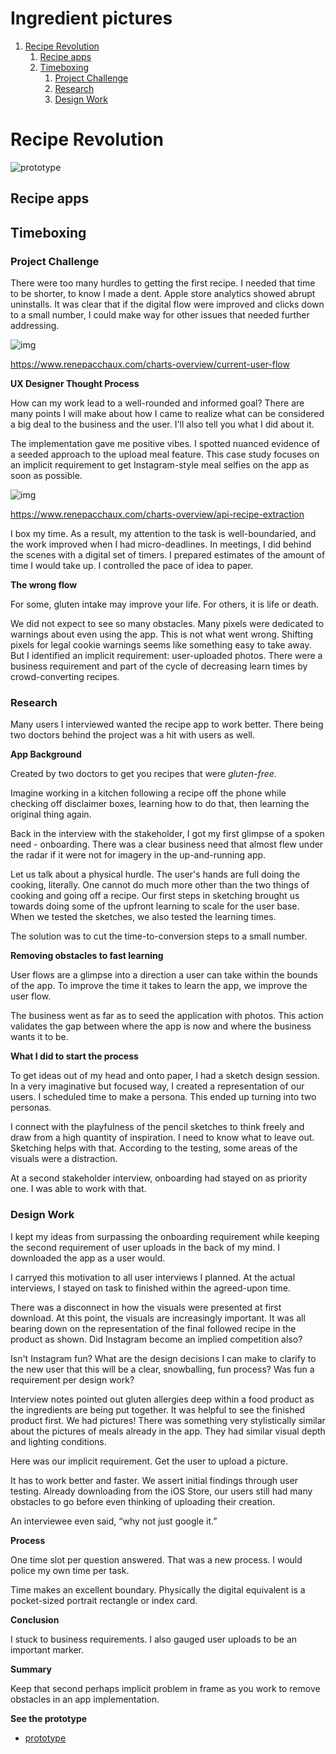 # Ingredient pictures


1.  [Recipe Revolution](#org991c249)
    1.  [Recipe apps](#orgcda9599)
    2.  [Timeboxing](#org9f6d3ce)
        1.  [Project Challenge](#orgb8994e1)
        2.  [Research](#org279f95b)
        3.  [Design Work](#org227b001)


<a id="org991c249"></a>

# Recipe Revolution

![prototype](<https://xd.adobe.com/view/038ea04b-be9b-42a8-8b5a-e1c9f1537b96-56dd/?fullscreen>)


<a id="orgcda9599"></a>

## Recipe apps


<a id="org9f6d3ce"></a>

## Timeboxing


<a id="orgb8994e1"></a>

### Project Challenge

There were too many hurdles to getting the first recipe. I needed that time to be shorter, to know I made a dent. Apple store analytics showed abrupt uninstalls. It was clear that if the digital flow were improved and clicks down to a small number, I could make way for other issues that needed further addressing.

![img](https://assets.website-files.com/5d7d44d8cb34e48b799f7af4/6128f5d452b0bfc04d013244_RR%20Current%20State%20Flow.svg)

<https://www.renepacchaux.com/charts-overview/current-user-flow>

**UX Designer Thought Process**

How can my work lead to a well-rounded and informed goal? There are many points I will make about how I came to realize what can be considered a big deal to the business and the user. I'll also tell you what I did about it.

The implementation gave me positive vibes. I spotted nuanced evidence of a seeded approach to the upload meal feature. This case study focuses on an implicit requirement to get Instagram-style meal selfies on the app as soon as possible.

![img](https://assets.website-files.com/5d7d44d8cb34e48b799f7af4/6120490da671e23eccd6c1d5_drizzling.png)

<https://www.renepacchaux.com/charts-overview/api-recipe-extraction>

I box my time. As a result, my attention to the task is well-boundaried, and the work improved when I had micro-deadlines. In meetings, I did behind the scenes with a digital set of timers. I prepared estimates of the amount of time I would take up. I controlled the pace of idea to paper.

**The wrong flow**

For some, gluten intake may improve your life. For others, it is life or death.

We did not expect to see so many obstacles. Many pixels were dedicated to warnings about even using the app. This is not what went wrong. Shifting pixels for legal cookie warnings seems like something easy to take away. But I identified an implicit requirement: user-uploaded photos. There were a business requirement and part of the cycle of decreasing learn times by crowd-converting recipes.


<a id="org279f95b"></a>

### Research

Many users I interviewed wanted the recipe app to work better. There being two doctors behind the project was a hit with users as well.

**App Background**

Created by two doctors to get you recipes that were *gluten-free.*

Imagine working in a kitchen following a recipe off the phone while checking off disclaimer boxes, learning how to do that, then learning the original thing again.

Back in the interview with the stakeholder, I got my first glimpse of a spoken need - onboarding. There was a clear business need that almost flew under the radar if it were not for imagery in the up-and-running app.

Let us talk about a physical hurdle. The user's hands are full doing the cooking, literally. One cannot do much more other than the two things of cooking and going off a recipe. Our first steps in sketching brought us towards doing some of the upfront learning to scale for the user base. When we tested the sketches, we also tested the learning times.

The solution was to cut the time-to-conversion steps to a small number.

**Removing obstacles to fast learning**

User flows are a glimpse into a direction a user can take within the bounds of the app. To improve the time it takes to learn the app, we improve the user flow.

The business went as far as to seed the application with photos. This action validates the gap between where the app is now and where the business wants it to be.

**What I did to start the process**

To get ideas out of my head and onto paper, I had a sketch design session. In a very imaginative but focused way, I created a representation of our users. I scheduled time to make a persona. This ended up turning into two personas.

I connect with the playfulness of the pencil sketches to think freely and draw from a high quantity of inspiration. I need to know what to leave out. Sketching helps with that. According to the testing, some areas of the visuals were a distraction.

At a second stakeholder interview, onboarding had stayed on as priority one. I was able to work with that.


<a id="org227b001"></a>

### Design Work

I kept my ideas from surpassing the onboarding requirement while keeping the second requirement of user uploads in the back of my mind. I downloaded the app as a user would.

I carryed this motivation to all user interviews I planned. At the actual interviews, I stayed on task to finished within the agreed-upon time.

There was a disconnect in how the visuals were presented at first download. At this point, the visuals are increasingly important. It was all bearing down on the representation of the final followed recipe in the product as shown. Did Instagram become an implied competition also?

Isn't Instagram fun? What are the design decisions I can make to clarify to the new user that this will be a clear, snowballing, fun process? Was fun a requirement per design work?

Interview notes pointed out gluten allergies deep within a food product as the ingredients are being put together. It was helpful to see the finished product first. We had pictures! There was something very stylistically similar about the pictures of meals already in the app. They had similar visual depth and lighting conditions.

Here was our implicit requirement. Get the user to upload a picture.

It has to work better and faster. We assert initial findings through user testing. Already downloading from the iOS Store, our users still had many obstacles to go before even thinking of uploading their creation.

An interviewee even said, “why not just google it.”

**Process**

One time slot per question answered. That was a new process. I would police my own time per task.

Time makes an excellent boundary. Physically the digital equivalent is a pocket-sized portrait rectangle or index card.

**Conclusion**

I stuck to business requirements. I also gauged user uploads to be an important marker.

**Summary**

Keep that second perhaps implicit problem in frame as you work to remove obstacles in an app implementation.

**See the prototype**

-   [prototype](<https://xd.adobe.com/view/038ea04b-be9b-42a8-8b5a-e1c9f1537b96-56dd/?fullscreen>)

